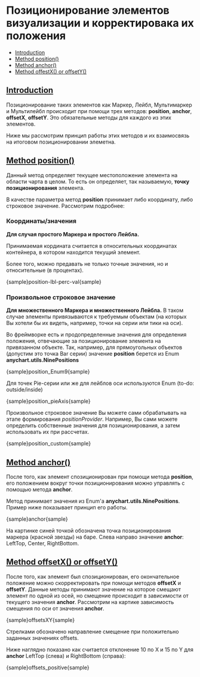 # Позиционирование элементов визуализации и корректировака их положения #

* [Introduction](#intro)
* [Method position()](#m-position)
* [Method anchor()](#m-anchor)
* [Method offestX() or offsetY()](#m-offsets)

## [Introduction](id:intro)
Позиционирование таких элементов как Маркер, Лейбл, Мультимаркер и Мультилейбл происходит при помощи трех методов: **position**, **anchor**, **offsetX**, **offsetY**.
Это обязательные методы для каждого из этих элементов.
  
Ниже мы рассмотрим принцип работы этих методов и их взаимосвязь на итоговом позиционировании элеметна.

## [Method position()](id:m-position)
Данный метод определяет текущее местоположение элемента на области чарта в целом.
То есть он определяет, так называемую, **точку позиционирования** элемента.

В качестве параметра метод **position** принимает либо координату, либо строковое значение.
Рассмотрим подробнее:

### Координаты/значения
**Для случая простого Маркера и простого Лейбла.**

Принимаемая кордината считается в относительных координатах контейнера, в котором находится текущий элемент.
  
Более того, можно предавать не только точные значения, но и относительные (в процентах).

{sample}position-lbl-perc-val{sample}

### Произвольное строковое значение
**Для множественного Маркера и множественного Лейбла.**
В таком случае элементы привязываются к требуемым объектам (на которых Вы хотели бы их видеть, например, точки на серии или тики на оси).

Во фреймворке есть и продопределенные значения для определения положения, отвечающие за позиционирование элемента на привязанном объекте. 
Так, например, для прямоугольных объектов (допустим это точка Bar серии) значение **position** берется из Enum **anychart.utils.NinePositions**

{sample}position_Enum9{sample}

Для точек Pie-серии или же для лейблов оси используются Enum (to-do: outside/inside)

{sample}position_pieAxis{sample}

Произвольное строковое значение Вы можете сами обрабатывать на этапе формирования *positionProvider*. Например, Вы сами можете определить собственные значения для позиционирования, а затем использовать их при рассчетах.

{sample}position_custom{sample}

## [Method anchor()](id:m-anchor)
После того, как элемент спозиционирован при помощи метода **position**, его положением вокруг точки позиционирования можно управлять с помощью метода **anchor**.

Метод принимает значения из Enum'a **anychart.utils.NinePositions**. Пример ниже показывает принцип его работы.

{sample}anchor{sample}

На картинке синей точкой обозначена точка позиционирования маркера (красной звезды) на баре.
Слева направо значение **anchor**: LeftTop, Center, RightBottom.

## [Method offsetX() or offsetY()](id:m-offsets)

 После того, как элемент был спозиционирован, его окончательное положение можно скорректировать при помощи методов **offsetX** и **offsetY**.
 Данные методы принимают значение на которое смещают элемент по одной из осей, но смещение происходит в зависимости от текущего значения **anchor**. Рассмотрим на картике зависимость смещения по оси от значения **anchor**.

{sample}offsetsXY{sample}
 
 Стрелками обозначено направление смещение при положительно заданных значениях offsets.

 Ниже наглядно показано как считается отклонение 10 по X и 15 по Y для **anchor** LeftTop (слева) и RightBottom (справа):

{sample}offsets_positive{sample}

